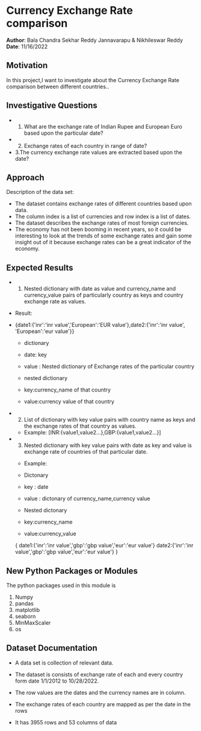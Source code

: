 # Currency Exchange Rate comparison

**Author**: Bala Chandra Sekhar Reddy Jannavarapu & Nikhileswar Reddy
**Date**: 11/16/2022


## Motivation 

In this project,I want to investigate about the Currency Exchange Rate comparison between different countries..


## Investigative Questions 

* 1. What are the exchange rate of Indian Rupee and European Euro based upon the particular date?
* 2. Exchange rates of each country in range of date?
* 3.The currency exchange rate values are extracted based upon the date?



## Approach 

Description of the data set:
* The dataset  contains exchange rates of different countries based upon data.
* The column index is a list of currencies and row index is a list of dates.
* The dataset describes the exchange rates of most foreign currencies.
* The economy has not been booming in recent years, so it could be interesting to look at the trends of some exchange
 rates and gain some insight out of it because exchange rates can be a great indicator of the economy.

## Expected Results 


* 1. Nested dictionary with date as value and  currency_name and currency_value  pairs of particularly country as keys and country exchange rate as values.

* Result:
* {date1:{'inr':'inr value','European':'EUR value'},date2:{'inr':'inr value', 'European':'eur value'}}

  * dictionary 
  * date: key
  * value : Nested dictionary of Exchange rates of the particular country 

  * nested dictionary
  * key:currency_name of that country
  * value:currency value of that country

* 2. List of dictionary with key value pairs with country name as keys and the exchange rates of that country as values.
  * Example: [INR:{value1,value2...},GBP:{value1,value2...}]

* 3. Nested dictionary with key value pairs with date as key and value is exchange rate of countries  of that particular date.
  * Example:
  * Dictonary 
  * key : date
  * value : dictonary of currency_name,currency value

  * Nested dictonary
  * key:currency_name
  * value:currency_value

  {
  date1:{'inr':'inr value','gbp':'gbp value','eur':'eur value'}
  date2:{'inr':'inr value','gbp':'gbp value','eur':'eur value'}
  }


## New Python Packages or Modules 

The python packages used in this module is 
1. Numpy
2. pandas
3. matplotlib
4. seaborn
5. MinMaxScaler
6. os



## Dataset Documentation

* A data set is collection of relevant data.
* The dataset is consists of exchange rate of each and every country form date 1/1/2012 to 10/28/2022.
* The row values are the dates and the currency names are in column.
* The exchange rates of each country are mapped as per the date in the rows

* It has 3955 rows and 53 columns of data



